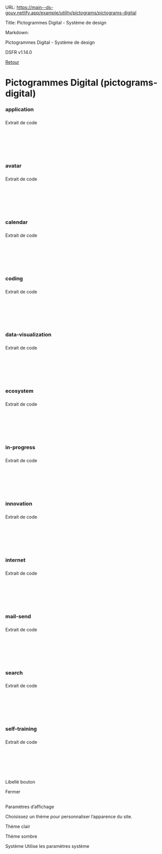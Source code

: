 URL:
https://main--ds-gouv.netlify.app/example/utility/pictograms/pictograms-digital

Title:
Pictogrammes Digital - Système de design

Markdown:


Pictogrammes Digital - Système de design


DSFR v1.14.0


[Retour](../)


# Pictogrammes Digital (pictograms-digital)


### application


###
Extrait de code


<svg aria-hidden="true" class="fr-artwork" viewBox="0 0 80 80" width="80px" height="80px">
<use class="fr-artwork-decorative" href="../../../../dist/artwork/pictograms/digital/application.svg#artwork-decorative"></use>
<use class="fr-artwork-minor" href="../../../../dist/artwork/pictograms/digital/application.svg#artwork-minor"></use>
<use class="fr-artwork-major" href="../../../../dist/artwork/pictograms/digital/application.svg#artwork-major"></use>
</svg>


### avatar


###
Extrait de code


<svg aria-hidden="true" class="fr-artwork" viewBox="0 0 80 80" width="80px" height="80px">
<use class="fr-artwork-decorative" href="../../../../dist/artwork/pictograms/digital/avatar.svg#artwork-decorative"></use>
<use class="fr-artwork-minor" href="../../../../dist/artwork/pictograms/digital/avatar.svg#artwork-minor"></use>
<use class="fr-artwork-major" href="../../../../dist/artwork/pictograms/digital/avatar.svg#artwork-major"></use>
</svg>


### calendar


###
Extrait de code


<svg aria-hidden="true" class="fr-artwork" viewBox="0 0 80 80" width="80px" height="80px">
<use class="fr-artwork-decorative" href="../../../../dist/artwork/pictograms/digital/calendar.svg#artwork-decorative"></use>
<use class="fr-artwork-minor" href="../../../../dist/artwork/pictograms/digital/calendar.svg#artwork-minor"></use>
<use class="fr-artwork-major" href="../../../../dist/artwork/pictograms/digital/calendar.svg#artwork-major"></use>
</svg>


### coding


###
Extrait de code


<svg aria-hidden="true" class="fr-artwork" viewBox="0 0 80 80" width="80px" height="80px">
<use class="fr-artwork-decorative" href="../../../../dist/artwork/pictograms/digital/coding.svg#artwork-decorative"></use>
<use class="fr-artwork-minor" href="../../../../dist/artwork/pictograms/digital/coding.svg#artwork-minor"></use>
<use class="fr-artwork-major" href="../../../../dist/artwork/pictograms/digital/coding.svg#artwork-major"></use>
</svg>


### data-visualization


###
Extrait de code


<svg aria-hidden="true" class="fr-artwork" viewBox="0 0 80 80" width="80px" height="80px">
<use class="fr-artwork-decorative" href="../../../../dist/artwork/pictograms/digital/data-visualization.svg#artwork-decorative"></use>
<use class="fr-artwork-minor" href="../../../../dist/artwork/pictograms/digital/data-visualization.svg#artwork-minor"></use>
<use class="fr-artwork-major" href="../../../../dist/artwork/pictograms/digital/data-visualization.svg#artwork-major"></use>
</svg>


### ecosystem


###
Extrait de code


<svg aria-hidden="true" class="fr-artwork" viewBox="0 0 80 80" width="80px" height="80px">
<use class="fr-artwork-decorative" href="../../../../dist/artwork/pictograms/digital/ecosystem.svg#artwork-decorative"></use>
<use class="fr-artwork-minor" href="../../../../dist/artwork/pictograms/digital/ecosystem.svg#artwork-minor"></use>
<use class="fr-artwork-major" href="../../../../dist/artwork/pictograms/digital/ecosystem.svg#artwork-major"></use>
</svg>


### in-progress


###
Extrait de code


<svg aria-hidden="true" class="fr-artwork" viewBox="0 0 80 80" width="80px" height="80px">
<use class="fr-artwork-decorative" href="../../../../dist/artwork/pictograms/digital/in-progress.svg#artwork-decorative"></use>
<use class="fr-artwork-minor" href="../../../../dist/artwork/pictograms/digital/in-progress.svg#artwork-minor"></use>
<use class="fr-artwork-major" href="../../../../dist/artwork/pictograms/digital/in-progress.svg#artwork-major"></use>
</svg>


### innovation


###
Extrait de code


<svg aria-hidden="true" class="fr-artwork" viewBox="0 0 80 80" width="80px" height="80px">
<use class="fr-artwork-decorative" href="../../../../dist/artwork/pictograms/digital/innovation.svg#artwork-decorative"></use>
<use class="fr-artwork-minor" href="../../../../dist/artwork/pictograms/digital/innovation.svg#artwork-minor"></use>
<use class="fr-artwork-major" href="../../../../dist/artwork/pictograms/digital/innovation.svg#artwork-major"></use>
</svg>


### internet


###
Extrait de code


<svg aria-hidden="true" class="fr-artwork" viewBox="0 0 80 80" width="80px" height="80px">
<use class="fr-artwork-decorative" href="../../../../dist/artwork/pictograms/digital/internet.svg#artwork-decorative"></use>
<use class="fr-artwork-minor" href="../../../../dist/artwork/pictograms/digital/internet.svg#artwork-minor"></use>
<use class="fr-artwork-major" href="../../../../dist/artwork/pictograms/digital/internet.svg#artwork-major"></use>
</svg>


### mail-send


###
Extrait de code


<svg aria-hidden="true" class="fr-artwork" viewBox="0 0 80 80" width="80px" height="80px">
<use class="fr-artwork-decorative" href="../../../../dist/artwork/pictograms/digital/mail-send.svg#artwork-decorative"></use>
<use class="fr-artwork-minor" href="../../../../dist/artwork/pictograms/digital/mail-send.svg#artwork-minor"></use>
<use class="fr-artwork-major" href="../../../../dist/artwork/pictograms/digital/mail-send.svg#artwork-major"></use>
</svg>


### search


###
Extrait de code


<svg aria-hidden="true" class="fr-artwork" viewBox="0 0 80 80" width="80px" height="80px">
<use class="fr-artwork-decorative" href="../../../../dist/artwork/pictograms/digital/search.svg#artwork-decorative"></use>
<use class="fr-artwork-minor" href="../../../../dist/artwork/pictograms/digital/search.svg#artwork-minor"></use>
<use class="fr-artwork-major" href="../../../../dist/artwork/pictograms/digital/search.svg#artwork-major"></use>
</svg>


### self-training


###
Extrait de code


<svg aria-hidden="true" class="fr-artwork" viewBox="0 0 80 80" width="80px" height="80px">
<use class="fr-artwork-decorative" href="../../../../dist/artwork/pictograms/digital/self-training.svg#artwork-decorative"></use>
<use class="fr-artwork-minor" href="../../../../dist/artwork/pictograms/digital/self-training.svg#artwork-minor"></use>
<use class="fr-artwork-major" href="../../../../dist/artwork/pictograms/digital/self-training.svg#artwork-major"></use>
</svg>


Libellé bouton


Fermer


##
Paramètres d’affichage


Choisissez un thème pour personnaliser l’apparence du site.


Thème clair


Thème sombre


Système
Utilise les paramètres système
